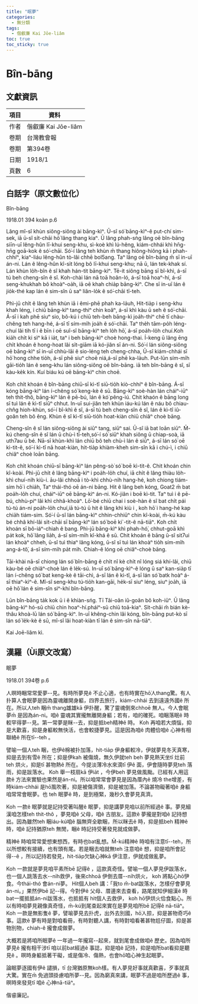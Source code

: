 ```yaml
---
title: "眠夢"
categories:
  - 無分類
tags:
  - 偕叡廉 Kai Jōe-liâm
toc: true
toc_sticky: true
---
```


# Bîn-bāng

## 文獻資訊

| 項目 | 資料 |
|---|---|
| 作者 | 偕叡廉 Kai Jōe-liâm |
| 卷期 | 台灣教會報 |
| 卷期 | 第394卷 |
| 日期 | 1918/1 |
| 頁數 | 6 |

## 白話字（原文數位化）

Bîn-bāng

1918.01 394 koàn p.6

Lâng mî-sî khùn siông-siông ài bāng-kìⁿ. Ū-sî só͘ bāng-kìⁿ-ê put-chí sim-sek, iā ū-sî si̍t-chāi hō͘ lâng thang kiaⁿ. Ū lâng phah-sǹg lâng oē bîn-bāng siīn-uī lêng-hûn lī-khui seng-khu, sì-koè khì lú-hêng, kiám-chhái khì hn̄g-hn̄g goā-kok ê só͘-chāi. Só͘-í lâng teh khùn m̄ thang hiông-hiông kā i phah-chhíⁿ, kiaⁿ-liáu lêng-hûn tò-lâi chhē bol5ang. Taⁿ lâng oē bîn-bāng m̄ sī in-uī án-ni. Lán ê lêng-hûn kî-si̍t lóng bô lī-khui seng-khu; nā ū, lán tek-khak sí. Lán khùn lo̍h-bîn ê sî khah hán-tit bāng-kìⁿ. Tē-it siông bāng sī bî-khì, á-sī tú beh cheng-sîn ê sî. Koh-chài lán nā toā hoân-ló, á-sī toā hoaⁿ-hí, á-sī seng-khukhah bô khoàⁿ-oa̍h, iā oē khah chia̍p bāng-kìⁿ. Che sī in-uī lán ê jio̍k-thé kap lán ê sim-sîn ū saⁿ liân-lo̍k ê só͘-chāi tī-teh.

Phì-jū chi̍t ê lâng teh khùn iā i êmi-phē phah ka-la̍uh, Hit-tia̍p i seng-khu khah léng, i chiū bāng-kìⁿ tang-thiⁿ chin koâⁿ, á-sī khì kàu ū seh ê só͘-chāi. Á-sī i kah phē siuⁿ sio, bô-kú i chiū teh-beh bāng-kì joa̍h-thiⁿ chē tī chàu-chêng teh hang-hé, á-sī tī sím-mi̍h joa̍h ê só͘-chāi. Taⁿ the̍h tām-po̍h léng-chuí lâi tih tī i ê bīn i oē suî-sî bāng-kìⁿ teh lo̍h hō͘, á-sī poa̍h-lo̍h chuí.Koh kia̍h chi̍t ki sìⁿ kā i ia̍t, taⁿ i beh bāng-kìⁿ choè hong-thai. Í-keng ū lâng ēng chi̍t khoán ê hong-hoat lâi si̍t-giām iā kó-jiân sī án-ni. Só͘-í lán siông-siông oē bāng-kìⁿ sī in-uī chhù-lāi ê sio-léng teh cheng-chha, Ū-sî kiám-chhái sī hō͘ hong chhe tio̍h, á-sī phē siuⁿ choē niá,á-sī phē ka-la̍uh. Put-lūn sím-mi̍h gāi-tio̍h lán ê seng-khu lán siông-siông oē bîn-bāng. iā teh bîn-bāng ê sî, sī kàu-ke̍k kín. Kuí biáu kú oē bāng-kìⁿ chin choē.

Koh chi̍t khoán ê bîn-bāng chiū-sī kì-tî siū-tio̍h kiò-chhíⁿ ê bîn-bāng. Á-sī kóng bāng-kìⁿ lán í-chêng só͘ keng-kè ê sū. Bāng-kìⁿ soè-hàn lán cháiⁿ-iūⁿ teh thit-thô, bāng-kìⁿ lán ê pē-bú, lán ê kó͘ pêng-iú. Chit khaón ê bāng long sī tuì lán ê kì-tî siūⁿ chhut. In-uī sui-jiân teh khùn iáu-kú lán ê náu bô chiau-chn̂g hioh-khùn, só͘-í bî-khì ê sî, á-sī tú beh cheng-sîn ê sî, lán ê kì-tî iû-goân teh bô êng. Khùn ê sî kì-tî siū-tio̍h hoat-kiàn chiū chiâⁿ choè bāng.

Cheng-sîn ê sî lán siông-siông ài siūⁿ tang, siūⁿ sai. Ū-sî iā bat loān siūⁿ. M̄-kú cheng-sîn ê sî lán ū chù-ì tī-teh,só͘-í só͘ siūⁿ khah siông ū chiap-soà, iā uth7au ū bé. Nā-sī khùn-khì lán chiū bô teh chù-ì lán ê siūⁿ, á-sī lán só͘ oē kì-tit-ê, só͘-í kì-tî nā hoat-kiàn, hit-tia̍p khiàm-kheh sim-sîn kā i chú-ì, i chiū chiâⁿ choè loān bāng.

Koh chi̍t khoán chiū-sī bāng-kìⁿ lán pêng-sò͘ só͘ boē kì-tit-ê. Chit khoán chin kî-koài. Phì-jū chi̍t ê lâng bāng-kìⁿ i poa̍h-lo̍h chuí, iā chi̍t ê lâng thiàu lo̍h-khì chuí-ni̍h kiù-i. āu-lâi chhoā i tò-khì chhù-ni̍h hang-hé, koh chiong tiám-sim hō͘ i chia̍h, Taⁿ thái-thó oē án-ni bāng. Hit ê lâng beh kóng, Goat2 m̄ bat poa̍h-lo̍h chuí, cháiⁿ-iūⁿ oē bāng-kìⁿ án-ni. Kó-jiân i boē kì-tit. Taⁿ tuì i ê pē-bú, chhù-piⁿ lâi khì chhâ-khoàⁿ. Lō͘-bé chiū chai i soè-hàn ê sî bat chi̍t pái tú-tú án-ni poa̍h-lo̍h chuí,iā tú-tú ū hit ê lâng khì kiù i , koh hō͘ i hang-hé kap chia̍h tiám-sim. Só͘-í ū-sî lán bāng-kìⁿ chhin-chhiūⁿ chin kî-koài, m̄-kú kàu bé chhâ khí-lâi si̍t-chāi sī bāng-kìⁿ lán só͘ boē ki`-tit-ê nā-tiāⁿ. Koh chi̍t khoán sī bô-iáⁿ-chiah ê bang. Phì-jū bāng-kìⁿ khì phah-hó͘, chhut-goā khì pa̍t kok, hō͘ lâng lia̍h, á-sī sím-mi̍h kî-khá ê sū. Chit khoán ê bāng ū-sî sit7ui lán khoàⁿ chheh, ū-sî tuì thiaⁿ lâng kóng, ū-sî sī tuì lán khoàⁿ tio̍h sím-mi̍h ang-á-tô͘, á-sī sím-mi̍h pa̍t mi̍h. Chiah-ê lóng oē chiâⁿ-choè bāng.

Tāi-khài nā-sī chiong lán só͘ bîn-bāng ê chi̍t nî kè chi̍t nî lóng siá khí-lâi, chiū kàu-bé oē chiâⁿ-choè lán ê le̍k-sú. In-uī só͘ bāng-kìⁿ-ê lóng ū saⁿ kan-sia̍p tī lán í-chêng só͘ bat keng-kè ê tāi-chì, á-sī lán ê kì-tî, á-sī lán só͘ batk hoàⁿ á-sī thiaⁿ-kìⁿ-ê. Mî-sî seng-khu tú-tio̍h kan-gāi, he̍k-sī siuⁿ léng, siuⁿ joa̍h, iā oē hō͘ lán ê sim-sîn siⁿ-khí bîn-bāng.

Lūn bîn-bāng ta̍k kok ū i ê khiàn-sńg. Tī Tâi-oân iû-goân bô koh-iūⁿ. Ū lâng bāng-kìⁿ hó-sū chiū chin hoaⁿ-hí.pháiⁿ-sū chiū toā-kiaⁿ. Si̍t-chāi m̄ bián kè-thâu khoà-lū lán só͘ bāng-kìⁿ. In-uī khêng-chin lâi kóng, bîn-bāng put-kò sī lán só͘ le̍k-kè ê sū, mî-sî lâi hoat-kiàn tī lán ê sim-sîn nā-tiāⁿ.

Kai Joē-liâm kì.

## 漢羅（Ùi原文改寫）

眠夢

1918.01 394卷 p.6

人暝時睏常常愛夢--見。有時所夢見ê 不止心適，也有時實在hō͘人thang驚。有人扑算人會眠夢是因為靈魂離開身軀，四界去旅行，kiám-chhái 去到遠遠外國ê 所在。所以人teh 睏m̄ thang雄雄kā 伊扑醒，驚了靈魂倒來chhoē 無人。今人會眠夢m̄ 是因為án-ni。咱ê 靈魂其實攏無離開身軀；若有，咱的確死。咱睏落眠ê 時較罕得夢--見。第一常夢是眯--去，抑是抵beh精神ê 時。 Koh 再咱若大煩惱，抑是大歡喜，抑是身軀較無快活，也會較捷夢見。這是因為咱ê 肉體佮咱ê 心神有相聯絡ê 所在tī--teh 。

譬喻一個人teh 睏，也伊ê棉被扑加落，hit-tia̍p 伊身軀較冷，伊就夢見冬天真寒，抑是去到有雪ê 所在；抑是伊kah 被傷燒，無久伊就teh beh 夢見熱天坐tī 灶前teh 烘火，抑是tī 甚物熱ê 所在。今提淡薄冷水來滴tī 伊ê 面，伊會隨時夢見teh 落雨，抑是跋落水。 Koh 舉一枝扇kā 伊ia̍t ，今伊beh 夢見做風颱。已經有人用這款ê 方法來實驗也果然是án-ni。所以咱常常會夢見是因為厝內ê 燒冷 the增差，有時kiám-chhái 是hō͘風吹著，抑是被傷濟領，抑是被加落。不論甚物礙著咱ê 身軀咱常常會眠夢。也 teh 眠夢ê 時，是到極緊，幾秒久會夢見真濟。

Koh 一款ê 眠夢就是記持受著叫醒ê 眠夢，抑是講夢見咱以前所經過ê 事。夢見細漢咱怎樣teh thit-thô ，夢見咱ê 父母，咱ê 古朋友。這款ê 夢攏是對咱ê 記持想出。因為雖然teh 睏iáu-kú咱ê 腦無齊全歇睏，所以眯去ê 時，抑是抵beh 精神ê 時，咱ê 記持猶原teh 無閒，睏ê 時記持受著發見就成做夢。

精神ê 時咱常常愛想東想西，有時也bat亂想。M̄-kú精神ê 時咱有注意tī--teh，所以所想較有接續，也有頭有尾。若是睏去咱就無teh 注意咱ê 想，抑是咱所會記得--ê ，所以記持若發見，hit-tia̍p欠缺心神kā 伊注意，伊就成做亂夢。

Koh 一款就是夢見咱平素所bē 記得ê ，這款真奇怪。譬喻一個人夢見伊跋落水，也一個人跳落去水--ni̍h救伊，後來chhoā 伊倒去厝--ni̍h烘火， koh 將點心hō͘伊食。今thái-thó 會án-ni夢。 Hit個人beh 講：「我to m̄-bat跋落水，怎樣仔會夢見án-ni。」果然伊bē 記--得。今對伊ê 父母、厝邊來去查看，路尾就知伊細漢ê 時bat一擺抵抵án-ni跋落水，也抵抵有 hit個人去救伊， koh hō͘伊烘火佮食點心。所以有時咱夢見親像真奇怪，m̄-kú到尾查起來實在是夢見咱所bē 記得ê nā-tiāⁿ。 Koh 一款是無影隻ê 夢，譬喻夢見去扑虎，出外去別國，hō͘人掠，抑是甚物奇巧ê 事。這款ê 夢有時是對咱看冊，有時對聽人講，有時對咱看著甚物尪仔圖，抑是甚物別物，chiah-ê 攏會成做夢。

大概若是將咱所眠夢ê 一年過一年攏寫--起來，就到尾會成做咱ê 歷史。因為咱所夢見ê 攏有相干涉tī 咱以前bat經過ê 事誌，抑是咱ê 記持，抑是咱所bat看抑是聽見ê 。暝時身軀抵著干礙，或是傷冷、傷熱，也會hō͘咱心神生起眠夢。

論眠夢逐國有伊ê 譴損，tī 台灣猶原無koh樣。有人夢見好事就真歡喜，歹事就真大驚。實在m̄ 免過頭掛慮咱所夢--見。因為窮真來講，眠夢不過是咱所歷過ê 事，暝時來發見tī 咱ê 心神nā-tiāⁿ。

偕睿廉記。
